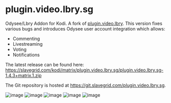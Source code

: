 # plugin.video.lbry.sg
Odysee/Lbry Addon for Kodi. A fork of [plugin.video.lbry](https://github.com/accumulator/plugin.video.lbry). This version fixes various bugs and introduces Odysee user account integration which allows:

* Commenting
* Livestreaming
* Voting
* Notifications

The latest release can be found here: https://slavegrid.com/kodi/matrix/plugin.video.lbry.sg/plugin.video.lbry.sg-1.4.3+matrix.1.zip

The Git repository is hosted at https://git.slavegrid.com/plugin.video.lbry.sg.

![image](https://github.com/user-attachments/assets/29d7bca7-aa4f-4af2-b5dc-d8a005102db4)
![image](https://github.com/user-attachments/assets/52d13788-f525-4c09-9c1a-10f495f5b384)
![image](https://github.com/user-attachments/assets/fd351642-8159-4601-acfa-f385c2eb265c)
![image](https://github.com/user-attachments/assets/2566c9b6-278d-42d2-9cd6-cfad3d7c04e3)
![image](https://github.com/user-attachments/assets/3469dfcd-b3f6-4d31-8be9-f76b665a055a)
